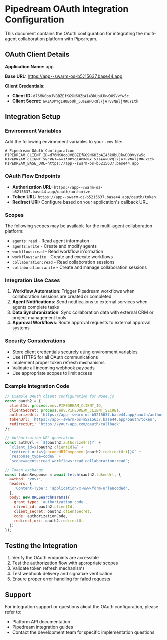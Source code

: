 # Pipedream OAuth Integration Configuration

This document contains the OAuth configuration for integrating the multi-agent collaboration platform with Pipedream.

## OAuth Client Details

**Application Name:** app

**Base URL:** https://app--swarm-os-b5215637.base44.app

**Client Credentials:**
- **Client ID:** `d76MK0ooJVBBZEfKG9N6HZbAI43kUbUJkwDO9VvYw5c`
- **Client Secret:** `avIA0PYg1HOBo0k_5JaEWFURQl7jATv8NWljMRuYItk`

## Integration Setup

### Environment Variables

Add the following environment variables to your `.env` file:

```env
# Pipedream OAuth Configuration
PIPEDREAM_CLIENT_ID=d76MK0ooJVBBZEfKG9N6HZbAI43kUbUJkwDO9VvYw5c
PIPEDREAM_CLIENT_SECRET=avIA0PYg1HOBo0k_5JaEWFURQl7jATv8NWljMRuYItk
PIPEDREAM_BASE_URL=https://app--swarm-os-b5215637.base44.app
```

### OAuth Flow Endpoints

- **Authorization URL:** `https://app--swarm-os-b5215637.base44.app/oauth/authorize`
- **Token URL:** `https://app--swarm-os-b5215637.base44.app/oauth/token`
- **Redirect URI:** Configure based on your application's callback URL

### Scopes

The following scopes may be available for the multi-agent collaboration platform:
- `agents:read` - Read agent information
- `agents:write` - Create and modify agents
- `workflows:read` - Read workflow information
- `workflows:write` - Create and execute workflows
- `collaboration:read` - Read collaboration sessions
- `collaboration:write` - Create and manage collaboration sessions

### Integration Use Cases

1. **Workflow Automation**: Trigger Pipedream workflows when collaboration sessions are created or completed
2. **Agent Notifications**: Send notifications to external services when agents complete tasks
3. **Data Synchronization**: Sync collaboration data with external CRM or project management tools
4. **Approval Workflows**: Route approval requests to external approval systems

### Security Considerations

- Store client credentials securely using environment variables
- Use HTTPS for all OAuth communications
- Implement proper token refresh mechanisms
- Validate all incoming webhook payloads
- Use appropriate scopes to limit access

### Example Integration Code

```javascript
// Example OAuth client configuration for Node.js
const oauth2 = {
  clientId: process.env.PIPEDREAM_CLIENT_ID,
  clientSecret: process.env.PIPEDREAM_CLIENT_SECRET,
  authorizeUrl: 'https://app--swarm-os-b5215637.base44.app/oauth/authorize',
  tokenUrl: 'https://app--swarm-os-b5215637.base44.app/oauth/token',
  redirectUri: 'https://your-app.com/oauth/callback'
};

// Authorization URL generation
const authUrl = `${oauth2.authorizeUrl}?` +
  `client_id=${oauth2.clientId}&` +
  `redirect_uri=${encodeURIComponent(oauth2.redirectUri)}&` +
  `response_type=code&` +
  `scope=agents:read workflows:read collaboration:read`;

// Token exchange
const tokenResponse = await fetch(oauth2.tokenUrl, {
  method: 'POST',
  headers: {
    'Content-Type': 'application/x-www-form-urlencoded',
  },
  body: new URLSearchParams({
    grant_type: 'authorization_code',
    client_id: oauth2.clientId,
    client_secret: oauth2.clientSecret,
    code: authorizationCode,
    redirect_uri: oauth2.redirectUri
  })
});
```

## Testing the Integration

1. Verify the OAuth endpoints are accessible
2. Test the authorization flow with appropriate scopes
3. Validate token refresh mechanisms
4. Test webhook delivery and signature verification
5. Ensure proper error handling for failed requests

## Support

For integration support or questions about the OAuth configuration, please refer to:
- Platform API documentation
- Pipedream integration guides
- Contact the development team for specific implementation questions